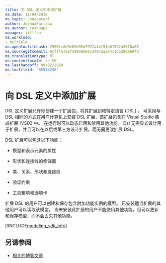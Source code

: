 ```yaml
---
title: 向 DSL 定义中添加扩展
ms.date: 11/04/2016
ms.topic: conceptual
author: JoshuaPartlow
ms.author: joshuapa
manager: jillfra
ms.workload:
- multiple
ms.openlocfilehash: 2500fc8d9e09d95d7972a4b151b01937a5570a08
ms.sourcegitcommit: 6cfffa72af599a9d667249caaaa411bb28ea69fd
ms.translationtype: MT
ms.contentlocale: zh-CN
ms.lasthandoff: 09/02/2020
ms.locfileid: "85544230"
---
```

# <a name="add-extensions-to-dsl-definitions"></a>向 DSL 定义中添加扩展

DSL 定义扩展允许你创建一个扩展包，将其扩展到域特定语言 (DSL) 。 可采用与 DSL 相同的方式在用户计算机上安装 DSL 扩展，该扩展包含在 Visual Studio 集成扩展 (VSIX) 中。 在运行时可以动态启用和禁用其他功能。 Dsl 无需显式设计用于扩展，并且可以在以后或第三方设计扩展，而无需更改扩展 DSL。

DSL 扩展可以包含以下功能：

- 模型和表示元素的属性

- 形状和连接线的修饰器

- 类、关系、形状和连接线

- 验证约束

- 工具箱项和选项卡

扩展 DSL 的用户可以创建和保存包含附加功能实例的模型。 已安装适当扩展的其他用户可以读取该模型。 尚未安装此扩展的用户不能使用其他功能，但可以更新和保存模型，而不会丢失其他功能。

[!INCLUDE[modeling_sdk_info](includes/modeling_sdk_info.md)]

## <a name="see-also"></a>另请参阅

- [相关的博客文章](https://devblogs.microsoft.com/devops/the-visual-studio-modeling-sdk-is-now-available-with-visual-studio-2017/)
